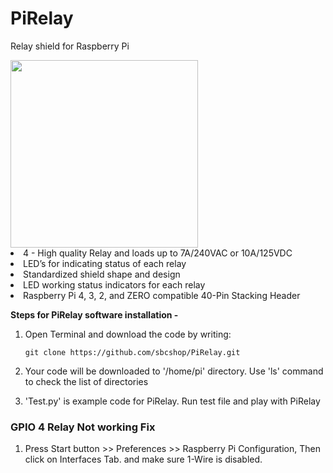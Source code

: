 # PiRelay
Relay shield for Raspberry Pi

<img src="https://cdn.shopify.com/s/files/1/1217/2104/products/PiRelay_d_720_660_1024x1024.png?v=1528267169" width="300">

<li>4 - High quality Relay and loads up to 7A/240VAC or 10A/125VDC</li>
<li>LED’s for indicating status of each relay</li>
<li>Standardized shield shape and design</li>
<li>LED working status indicators for each relay</li>
<li>Raspberry Pi 4, 3, 2, and ZERO compatible 40-Pin Stacking Header</li>
<p></p>

**Steps for PiRelay software installation -**

1. Open Terminal and download the code by writing: 
   ```
   git clone https://github.com/sbcshop/PiRelay.git
   ```
   
2. Your code will be downloaded to '/home/pi' directory. Use 'ls' command to check the list of directories

3. 'Test.py' is example code for PiRelay. Run test file and play with PiRelay

### GPIO 4 Relay Not working Fix

1. Press Start button >> Preferences >> Raspberry Pi Configuration, Then click on Interfaces Tab. and make sure 1-Wire is disabled.


